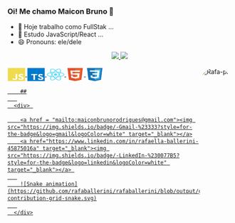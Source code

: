 ### Oi! Me chamo Maicon Bruno 👋

- 🔭 Hoje trabalho como FullStak ...
- 🌱 Estudo JavaScript/React ...
- 😄 Pronouns: ele/dele

 <div align="center">
        <a href="https://github.com/MaiconBruno">
        <img height="180em" src="https://github-readme-stats.vercel.app/api?username=MaiconBruno&show_icons=true&theme=dark&include_all_commits=true&count_private=true"/>
        <img height="180em" src="https://github-readme-stats.vercel.app/api/top-langs/?username=MaiconBruno&layout=compact&langs_count=7&theme=dark"/>
      </div>
      <div style="display: inline_block"><br>
        <img align="center" alt="Rafa-Js" height="30" width="40" src="https://raw.githubusercontent.com/devicons/devicon/master/icons/javascript/javascript-plain.svg">
        <img align="center" alt="Rafa-Ts" height="30" width="40" src="https://raw.githubusercontent.com/devicons/devicon/master/icons/typescript/typescript-plain.svg">
        <img align="center" alt="Rafa-React" height="30" width="40" src="https://raw.githubusercontent.com/devicons/devicon/master/icons/react/react-original.svg">
        <img align="center" alt="Rafa-HTML" height="30" width="40" src="https://raw.githubusercontent.com/devicons/devicon/master/icons/html5/html5-original.svg">
        <img align="center" alt="Rafa-CSS" height="30" width="40" src="https://raw.githubusercontent.com/devicons/devicon/master/icons/css3/css3-original.svg">
        <img align="right" alt="Rafa-pic" height="150" style="border-radius:50px;" src="https://maicon.dev.br/static/media/i.e95d1315.jpeg">
      </div>
        
        ##
       
      <div> 

        <a href = "mailto:maiconbrunorodrigues@gmail.com"><img src="https://img.shields.io/badge/-Gmail-%23333?style=for-the-badge&logo=gmail&logoColor=white" target="_blank"></a>
        <a href="https://www.linkedin.com/in/rafaella-ballerini-45875016a" target="_blank"><img src="https://img.shields.io/badge/-LinkedIn-%230077B5?style=for-the-badge&logo=linkedin&logoColor=white" target="_blank"></a> 
       
        ![Snake animation](https://github.com/rafaballerini/rafaballerini/blob/output/github-contribution-grid-snake.svg)
       
      </div>
